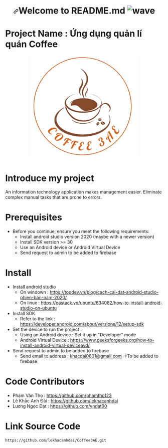 
<h1 align="center" dir="auto"><a id="user-content-welcome-to-readme-md-generator-" class="anchor" aria-hidden="true" href="#welcome-to-readme-md-generator-"><svg class="octicon octicon-link" viewBox="0 0 16 16" version="1.1" width="16" height="16" aria-hidden="true"><path fill-rule="evenodd" d="M7.775 3.275a.75.75 0 001.06 1.06l1.25-1.25a2 2 0 112.83 2.83l-2.5 2.5a2 2 0 01-2.83 0 .75.75 0 00-1.06 1.06 3.5 3.5 0 004.95 0l2.5-2.5a3.5 3.5 0 00-4.95-4.95l-1.25 1.25zm-4.69 9.64a2 2 0 010-2.83l2.5-2.5a2 2 0 012.83 0 .75.75 0 001.06-1.06 3.5 3.5 0 00-4.95 0l-2.5 2.5a3.5 3.5 0 004.95 4.95l1.25-1.25a.75.75 0 00-1.06-1.06l-1.25 1.25a2 2 0 01-2.83 0z"></path></svg></a>Welcome to README.md <g-emoji class="g-emoji" alias="wave" fallback-src="https://github.githubassets.com/images/icons/emoji/unicode/1f44b.png"><img class="emoji" alt="wave" height="20" width="20" src="https://github.githubassets.com/images/icons/emoji/unicode/1f44b.png"></g-emoji></h1>


 <h1>Project Name : Ứng dụng quản lí quán Coffee </h1>

<p align="center">
  <img src="https://github.com/lekhacanhdai/Coffee3AE/blob/master/app/src/main/res/drawable/logo.png?raw=true" width="350" alt="accessibility text">
</p>

# Introduce my project
 An information technology application makes management easier. Eliminate complex manual tasks that are prone to errors.

# Prerequisites 

- Before you continue, ensure you meet the following requirements:
    + Install android studio version 2020 (maybe with a newer version)
    + Install SDK version >= 30
    + Use an Android device or Android Virtual Device 
    + Send request to admin to be added to firebase

# Install 

- Install android studio 
    + On windown :  https://topdev.vn/blog/cach-cai-dat-android-studio-phien-ban-nam-2020/
    + On linux   :  https://qastack.vn/ubuntu/634082/how-to-install-android-studio-on-ubuntu
- Install SDK 
    + Refer to the link :  https://developer.android.com/about/versions/12/setup-sdk
- Set the device to run the project :
    + Using an Android device : Set it up in "Developer" mode
    + Android Virtual Device : https://www.geeksforgeeks.org/how-to-install-android-virtual-deviceavd/
- Send request to admin to be added to firebase 
    + Send email to address : khacdai0801@gmail.com ->To be added to firebase

# Code Contributors
- Phạm Văn Thọ : https://github.com/phamtho123
- Lê Khắc Anh Đài : https://github.com/lekhacanhdai
- Lương Ngọc Đạt : https://github.com/vndat00

# Link Source Code 
    https://github.com/lekhacanhdai/Coffee3AE.git

